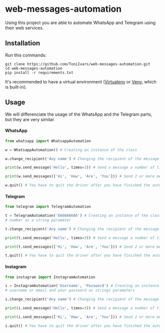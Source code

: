 # web-messages-automation
Using this project you are able to automate WhatsApp and Telegram using their web services.

## Installation
Run this commands:

```
git clone https://github.com/ToniIvars/web-messages-automation.git
cd web-messages-automation
pip install -r requirements.txt
```

It's recommended to have a virtual environment ([Virtualenv](https://pypi.org/project/virtualenv/) or [Venv](https://docs.python.org/3/library/venv.html), which is built-in).

## Usage
We will differenciate the usage of the WhatsApp and the Telegram parts, but they are very similar.

#### WhatsApp
```python
from whatsapp import WhatsappAutomation

w = WhatsappAutomation() # Creating an instance of the class

w.change_recipient('Any name') # Changing the recipient of the message by providing the name

print(w.send_message('Hello', times=3)) # Send a message a number of times, default is 1 time

print(w.send_messages(['Hi', 'How', 'Are', 'You'])) # Send 2 or more messages consecutively

w.quit() # You have to quit the driver after you have finished the automation
```


#### Telegram
```python
from telegram import TelegramAutomation

t = TelegramAutomation('666666666') # Creating an instance of the class, passing your phone
# number as a string parameter

t.change_recipient('Any name') # Changing the recipient of the message by providing the name

print(t.send_message('Hello', times=3)) # Send a message a number of times, default is 1 time

print(t.send_messages(['Hi', 'How', 'Are', 'You'])) # Send 2 or more messages consecutively

t.quit() # You have to quit the driver after you have finished the automation
```

#### Instagram
```python
from instagram import InstagramAutomation

i = InstagramAutomation('Username', 'Password') # Creating an instance of the class, passing your
# username or email and your password as strings parameters

i.change_recipient('Any name') # Changing the recipient of the message by providing the username

print(i.send_message('Hello', times=3)) # Send a message a number of times, default is 1 time

print(i.send_messages(['Hi', 'How', 'Are', 'You'])) # Send 2 or more messages consecutively

i.quit() # You have to quit the driver after you have finished the automation
```

